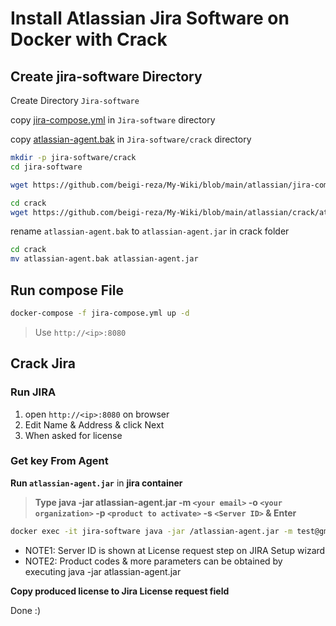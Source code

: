 # Install Atlassian Jira Software on Docker with Crack

## Create jira-software Directory

Create Directory `Jira-software`

copy [jira-compose.yml](https://github.com/beigi-reza/My-Wiki/blob/main/atlassian/jira-compose.yml) in `Jira-software` directory

copy [atlassian-agent.bak](https://github.com/beigi-reza/My-Wiki/blob/main/atlassian/crack/atlassian-agent.bak) in `Jira-software/crack` directory


```bash
mkdir -p jira-software/crack
cd jira-software

wget https://github.com/beigi-reza/My-Wiki/blob/main/atlassian/jira-compose.yml

cd crack 
wget https://github.com/beigi-reza/My-Wiki/blob/main/atlassian/crack/atlassian-agent.bak
```

rename `atlassian-agent.bak` to `atlassian-agent.jar` in crack folder

```bash
cd crack
mv atlassian-agent.bak atlassian-agent.jar
```

## Run compose File

```bash
docker-compose -f jira-compose.yml up -d
```
> Use `http://<ip>:8080`


## Crack Jira

### Run JIRA

1. open `http://<ip>:8080` on browser
2. Edit Name & Address & click Next
2. When asked for license

### Get key From Agent

**Run `atlassian-agent.jar`** in **jira container**

>**Type java -jar atlassian-agent.jar -m `<your email>` -o `<your organization>` -p `<product to activate>` -s `<Server ID>` & Enter**


```bash
docker exec -it jira-software java -jar /atlassian-agent.jar -m test@gmail.com -o test -p jira -s B0F2-VAOH-QRK0-E331
```

* NOTE1: Server ID is shown at License request step on JIRA Setup wizard
* NOTE2: Product codes & more parameters can be obtained by executing java -jar atlassian-agent.jar

**Copy produced license to Jira License request field**

Done :)